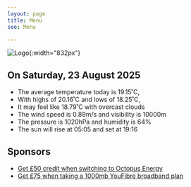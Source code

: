 ```yaml
---
layout: page
title: Menu
seo: Menu

---
```


![Logo](/images/logo.jpg){:width="832px"}

<!-- weather_marker starts -->
## On Saturday, 23 August 2025

- The average temperature today is 19.15˚C,
- With highs of 20.16˚C and lows of 18.25˚C,
- It may feel like 18.79˚C with overcast clouds
- The wind speed is 0.89m/s and visibility is 10000m
- The pressure is 1020hPa and humidity is 64%
- The sun will rise at 05:05 and set at 19:16

<!-- weather_marker ends -->

## Sponsors

- [Get £50 credit when switching to Octopus Energy](https://bit.ly/3oD1nnS)
- [Get £75 when taking a 1000mb YouFibre broadband plan](https://aklam.io/91zWhU?)
